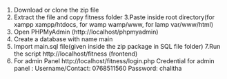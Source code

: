 1. Download or clone the zip file
2. Extract the file and copy fitness folder
3.Paste inside root directory(for xampp xampp/htdocs, for wamp wamp/www, for lamp var/www/html)
4. Open PHPMyAdmin (http://localhost/phpmyadmin)
5. Create a database with name main
6. Import main.sql file(given inside the zip package in SQL file folder)
7.Run the script http://localhost/fitness (frontend)
8. For admin Panel http://localhost/fitness/login.php
Credential for admin panel :
Username/Contact: 0768511560
Password: chalitha